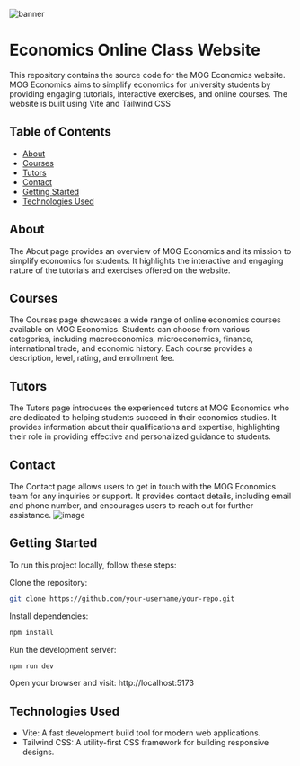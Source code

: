 ![banner](https://github.com/IsraelBosun/school-website/assets/110021253/636df3cb-cce3-4534-978b-586453ebb95b)


# Economics Online Class Website

This repository contains the source code for the MOG Economics website. MOG Economics aims to simplify economics for university students by providing engaging tutorials, interactive exercises, and online courses. The website is built using Vite and Tailwind CSS
## Table of Contents

- [About](#about)
- [Courses](#courses)
- [Tutors](#tutors)
- [Contact](#contact)
- [Getting Started](#getting-started)
- [Technologies Used](#technologies-used)

## About
The About page provides an overview of MOG Economics and its mission to simplify economics for students. It highlights the interactive and engaging nature of the tutorials and exercises offered on the website.

## Courses
The Courses page showcases a wide range of online economics courses available on MOG Economics. Students can choose from various categories, including macroeconomics, microeconomics, finance, international trade, and economic history. Each course provides a description, level, rating, and enrollment fee.

## Tutors
The Tutors page introduces the experienced tutors at MOG Economics who are dedicated to helping students succeed in their economics studies. It provides information about their qualifications and expertise, highlighting their role in providing effective and personalized guidance to students.

## Contact
The Contact page allows users to get in touch with the MOG Economics team for any inquiries or support. It provides contact details, including email and phone number, and encourages users to reach out for further assistance.
![image](https://github.com/IsraelBosun/school-website/assets/110021253/b25ac644-873a-4411-a0d6-2c1fab033aac)

## Getting Started
To run this project locally, follow these steps:

Clone the repository: 
```bash
git clone https://github.com/your-username/your-repo.git
```

Install dependencies:
```bash
npm install
```
Run the development server:
```bash
npm run dev
```
Open your browser and visit: http://localhost:5173

## Technologies Used
- Vite: A fast development build tool for modern web applications.
- Tailwind CSS: A utility-first CSS framework for building responsive designs.
